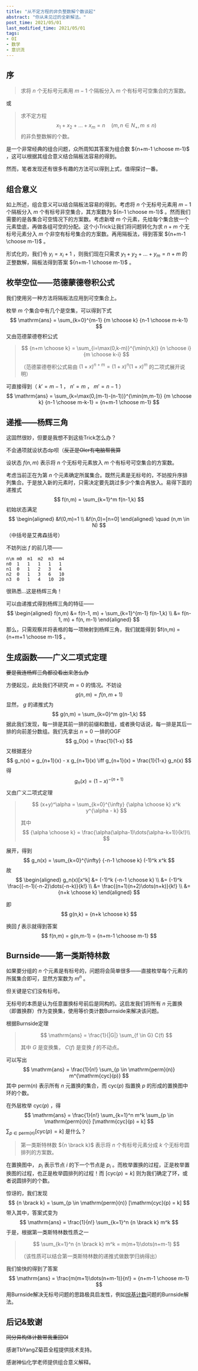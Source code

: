 ```yaml
---
title: "从不定方程的非负整数解个数谈起"
abstract: "你从未见过的全新解法。"
post_time: 2021/05/01
last_modified_time: 2021/05/01
tags:
- OI
- 数学
- 意识流
---
```


## 序

>求将 $n$ 个无标号元素用 $m-1$ 个隔板分入 $m$ 个有标号可空集合的方案数。

或

>求不定方程
>$$
>x_1 + x_2 + \dots + x_m = n \quad (m,n \in N_+, m \le n)
>$$
>的非负整数解的个数。

是一个非常经典的组合问题，众所周知其答案为组合数 ${n+m-1 \choose m-1}$ ，这可以根据其组合意义结合隔板法容易的得到。

然而，笔者发现还有很多有趣的方法可以得到上式，值得探讨一番。

## 组合意义

如上所述，组合意义可以结合隔板法容易的得到。考虑将 $n$ 个无标号元素用 $m-1$ 个隔板分入 $m$ 个有标号非空集合，其方案数为 ${n-1 \choose m-1}$ 。然而我们需要的是各集合可空情况下的方案数。考虑新增 $m$ 个元素，先给每个集合放一个元素垫底，再做各组可空的分配。这个小Trick让我们将问题转化为求 $n+m$ 个无标号元素分入 $m$ 个非空有标号集合的方案数。再用隔板法，得到答案 ${n+m-1 \choose m-1}$ 。

形式化的，我们令 $y_i = x_i + 1$ ，则我们现在只需求 $y_1 + y_2 + \dots + y_m = n + m$ 的正整数解，隔板法得到答案 ${n+m-1 \choose m-1}$ 。

## 枚举空位——范德蒙德卷积公式

我们使用另一种方法将隔板法应用到可空集合上。

枚举 $m$ 个集合中有几个是空集，可以得到下式
$$
\mathrm{ans} = \sum_{k=0}^{m-1} {m \choose k} {n-1 \choose m-k-1}
$$
又由范德蒙德卷积公式

>$$
>{n+m \choose k} = \sum_{i=\max(0,k-m)}^{\min(n,k)} {n \choose i} {m \choose k-i}
>$$
>
>（范德蒙德卷积公式易由 $(1+x)^{n+m} = (1+x)^n (1+ x)^m$ 的二项式展开说明）

可直接得到（ $k' = m-1$ ， $n' = m$ ， $m' = n-1$ ）
$$
\mathrm{ans} = \sum_{k=\max(0,(m-1)-(n-1))}^{\min(m,m-1)} {m \choose k} {n-1 \choose m-k-1} = {n+m-1 \choose m-1}
$$

## 递推——杨辉三角

这固然很妙，但要是我想不到这些Trick怎么办？

不会通项就设状态dp呗（~~反正是OIer有电脑帮我算~~

设状态 $f(n,m)$ 表示将 $n$ 个无标号元素放入 $m$ 个有标号可空集合的方案数。

考虑当前正在为第 $n$ 个元素确定所属集合。既然元素是无标号的，不妨按升序排列集合。于是放入新的元素时，只需决定要先跳过多少个集合再放入。易得下面的递推式
$$
f(n,m) = \sum_{k=1}^m f(n-1,k)
$$
初始状态满足
$$
\begin{aligned}
&f(0,m)=1 \\
&f(n,0)=[n=0]
\end{aligned}
\quad (n,m \in N)
$$
（中括号是艾弗森括号）

不妨列出 $f$ 的前几项——

```
n\m	m0	m1	m2	m3	m4
n0	1	1	1	1	1
n1	0	1	2	3	4
n2	0	1	3	6	10
n3	0	1	4	10	20
```

很熟悉...这是杨辉三角！

可以由递推式得到杨辉三角的特征——
$$
\begin{aligned}
f(n,m) &= f(n-1, m) + \sum_{k=1}^{m-1} f(n-1,k) \\
&= f(n-1, m) + f(n, m-1)
\end{aligned}
$$
那么，只需观察并将表格的每一项映射到杨辉三角，我们就能得到 $f(n,m) = {n+m+1 \choose m-1}$ 。

## 生成函数——广义二项式定理

~~要是我连杨辉三角都没看出来怎么办~~

方便起见，此处我们不研究 $m=0$ 的情况。不妨设
$$
g(n,m) = f(n,m+1)
$$
显然， $g$ 的递推式为
$$
g(n,m) = \sum_{k=0}^m g(n-1,k)
$$
据此我们发现，每一排是其前一排的前缀和数组，或者换句话说，每一排是其后一排的向前差分数组。我们先拿出 $n=0$ 一排的OGF
$$
g_0(x) = \frac{1}{1-x}
$$
又根据差分
$$
g_n(x) = g_{n+1}(x) - x g_{n+1}(x) \iff g_{n+1}(x) = \frac{1}{1-x} g_n(x)
$$
得
$$
g_n(x) = (1-x)^{-(n+1)}
$$
又由广义二项式定理

>$$
>(x+y)^\alpha = \sum_{k=0}^{\infty} {\alpha \choose k} x^k y^{\alpha - k}
>$$
>
>其中
>$$
>{\alpha \choose k} = \frac{\alpha(\alpha-1)\dots(\alpha-k+1)}{k!}\\
>$$

展开，得到
$$
g_n(x) = \sum_{k=0}^{\infty} {-n-1 \choose k} (-1)^k x^k
$$
故
$$
\begin{aligned}
g_n(x)[x^k] &= (-1)^k {-n-1 \choose k} \\
&= (-1)^k \frac{(-n-1)(-n-2)\dots(-n-k)}{k!} \\
&= \frac{(n+1)(n+2)\dots(n+k)}{k!} \\
&= {n+k \choose k}
\end{aligned}
$$

即
$$
g(n,k) = {n+k \choose k}
$$

换回 $f$ 表示就得到答案
$$
f(n,m) = g(n,m-1) = {n+m-1 \choose m-1}
$$

## Burnside——第一类斯特林数

如果要分组的 $n$ 个元素是有标号的，问题将会简单很多——直接枚举每个元素的所属集合即可，显然方案数为 $m^n$ 。

但关键是它们没有标号。

无标号的本质是认为任意置换标号前后是同构的。这启发我们将所有 $n$ 元置换（即置换群）作为变换集，使用等价类计数Burnside来解决该问题。

根据Burnside定理

>$$
>\mathrm{ans} = \frac{1}{|G|} \sum_{f \in G} C(f)
>$$
>
>其中 $G$ 是变换集， $C(f)$ 是变换 $f$ 的不动点。

可以写出
$$
\mathrm{ans} = \frac{1}{n!} \sum_{p \in \mathrm{perm}(n)} m^{\mathrm{cyc}(p)}
$$
其中 $\mathrm{perm}(n)$ 表示所有 $n$ 元置换的集合，而 $\mathrm{cyc}(p)$ 指置换 $p$ 的形成的置换图中环的个数。

在外层枚举 $\mathrm{cyc}(p)$ ，得
$$
\mathrm{ans} = \frac{1}{n!} \sum_{k=1}^n m^k \sum_{p \in \mathrm{perm}(n)} [\mathrm{cyc}(p) = k]
$$
$\sum_{p \in \mathrm{perm}(n)} [\mathrm{cyc}(p) = k]$ 是什么？

>第一类斯特林数 ${n \brack k}$ 表示将 $n$ 个有标号元素分成 $k$ 个无标号圆排列的方案数。

在置换图中， $p_i$ 表示节点 $i$ 的下一个节点是 $p_i$ 。而枚举置换的过程，正是枚举置换图的过程，也正是枚举圆排列的过程！而 $[\mathrm{cyc}(p) = k]$ 则为我们确定了环，或者说圆排列的个数。

惊讶的，我们发现
$$
{n \brack k} = \sum_{p \in \mathrm{perm}(n)} [\mathrm{cyc}(p) = k]
$$
带入其中，答案式变为
$$
\mathrm{ans} = \frac{1}{n!} \sum_{k=1}^n {n \brack k} m^k
$$
于是，根据第一类斯特林数性质之一

>$$
>\sum_{k=1}^n {n \brack k} m^k  = m(m+1)\dots(n+m-1)
>$$
>
>（该性质可以结合第一类斯特林数的递推式做数学归纳得出）

我们愉快的得到了答案
$$
\mathrm{ans} = \frac{m(m+1)\dots(n+m-1)}{n!} = {n+m-1 \choose m-1}
$$
用Burnside解决无标号问题的思路极具启发性，例如[烷基计数](https://loj.ac/p/6538)问题的Burnside解法。

## 后记&致谢

~~同分异构体计数带我重回OI~~

感谢TbYangZ菊苣全程提供技术支持。

感谢神仙化学老师提供组合意义解释。

